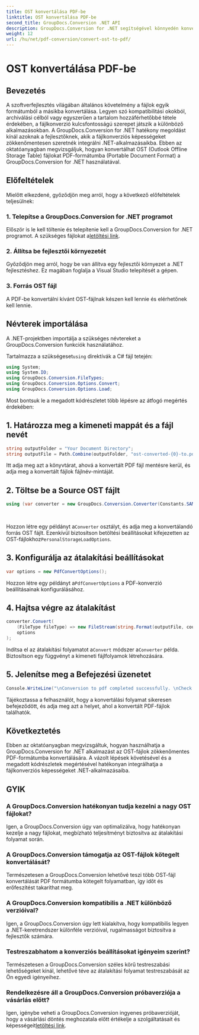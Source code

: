 ```yaml
---
title: OST konvertálása PDF-be
linktitle: OST konvertálása PDF-be
second_title: GroupDocs.Conversion .NET API
description: GroupDocs.Conversion for .NET segítségével könnyedén konvertálhat OST fájlokat PDF-be. Zökkenőmentesen integrálja a fájlkonverziós képességeket .NET-alkalmazásaiba.
weight: 12
url: /hu/net/pdf-conversion/convert-ost-to-pdf/
---
```


# OST konvertálása PDF-be

## Bevezetés
A szoftverfejlesztés világában általános követelmény a fájlok egyik formátumból a másikba konvertálása. Legyen szó kompatibilitási okokból, archiválási célból vagy egyszerűen a tartalom hozzáférhetőbbé tétele érdekében, a fájlkonverzió kulcsfontosságú szerepet játszik a különböző alkalmazásokban. A GroupDocs.Conversion for .NET hatékony megoldást kínál azoknak a fejlesztőknek, akik a fájlkonverziós képességeket zökkenőmentesen szeretnék integrálni .NET-alkalmazásaikba. Ebben az oktatóanyagban megvizsgáljuk, hogyan konvertálhat OST (Outlook Offline Storage Table) fájlokat PDF-formátumba (Portable Document Format) a GroupDocs.Conversion for .NET használatával.
## Előfeltételek
Mielőtt elkezdené, győződjön meg arról, hogy a következő előfeltételek teljesülnek:
### 1. Telepítse a GroupDocs.Conversion for .NET programot
 Először is le kell töltenie és telepítenie kell a GroupDocs.Conversion for .NET programot. A szükséges fájlokat a[letöltési link](https://releases.groupdocs.com/conversion/net/).
### 2. Állítsa be fejlesztői környezetét
Győződjön meg arról, hogy be van állítva egy fejlesztői környezet a .NET fejlesztéshez. Ez magában foglalja a Visual Studio telepítését a gépen.
### 3. Forrás OST fájl
A PDF-be konvertálni kívánt OST-fájlnak készen kell lennie és elérhetőnek kell lennie.

## Névterek importálása
A .NET-projektben importálja a szükséges névtereket a GroupDocs.Conversion funkciók használatához.

 Tartalmazza a szükségeset`using` direktívák a C# fájl tetején:
```csharp
using System;
using System.IO;
using GroupDocs.Conversion.FileTypes;
using GroupDocs.Conversion.Options.Convert;
using GroupDocs.Conversion.Options.Load;
```

Most bontsuk le a megadott kódrészletet több lépésre az átfogó megértés érdekében:
## 1. Határozza meg a kimeneti mappát és a fájl nevét
```csharp
string outputFolder = "Your Document Directory";
string outputFile = Path.Combine(outputFolder, "ost-converted-{0}-to.pdf");
```
Itt adja meg azt a könyvtárat, ahová a konvertált PDF fájl mentésre kerül, és adja meg a konvertált fájlok fájlnév-mintáját.
## 2. Töltse be a Source OST fájlt
```csharp
using (var converter = new GroupDocs.Conversion.Converter(Constants.SAMPLE_OST, fileType => fileType == EmailFileType.Ost
																									? new PersonalStorageLoadOptions()
																									: null))
```
 Hozzon létre egy példányt a`Converter` osztályt, és adja meg a konvertálandó forrás OST fájlt. Ezenkívül biztosítson betöltési beállításokat kifejezetten az OST-fájlokhoz`PersonalStorageLoadOptions`.
## 3. Konfigurálja az átalakítási beállításokat
```csharp
var options = new PdfConvertOptions();
```
 Hozzon létre egy példányt a`PdfConvertOptions` a PDF-konverzió beállításainak konfigurálásához.
## 4. Hajtsa végre az átalakítást
```csharp
converter.Convert(
	(FileType fileType) => new FileStream(string.Format(outputFile, counter++), FileMode.Create),
	options
);
```
 Indítsa el az átalakítási folyamatot a`Convert` módszer a`Converter` példa. Biztosítson egy függvényt a kimeneti fájlfolyamok létrehozására.
## 5. Jelenítse meg a Befejezési üzenetet
```csharp
Console.WriteLine("\nConversion to pdf completed successfully. \nCheck output in {0}", outputFolder);
```
Tájékoztassa a felhasználót, hogy a konvertálási folyamat sikeresen befejeződött, és adja meg azt a helyet, ahol a konvertált PDF-fájlok találhatók.

## Következtetés
Ebben az oktatóanyagban megvizsgáltuk, hogyan használhatja a GroupDocs.Conversion for .NET alkalmazást az OST-fájlok zökkenőmentes PDF-formátumba konvertálására. A vázolt lépések követésével és a megadott kódrészletek megértésével hatékonyan integrálhatja a fájlkonverziós képességeket .NET-alkalmazásaiba.
## GYIK
### A GroupDocs.Conversion hatékonyan tudja kezelni a nagy OST fájlokat?
Igen, a GroupDocs.Conversion úgy van optimalizálva, hogy hatékonyan kezelje a nagy fájlokat, megbízható teljesítményt biztosítva az átalakítási folyamat során.
### A GroupDocs.Conversion támogatja az OST-fájlok kötegelt konvertálását?
Természetesen a GroupDocs.Conversion lehetővé teszi több OST-fájl konvertálását PDF formátumba kötegelt folyamatban, így időt és erőfeszítést takaríthat meg.
### A GroupDocs.Conversion kompatibilis a .NET különböző verzióival?
Igen, a GroupDocs.Conversion úgy lett kialakítva, hogy kompatibilis legyen a .NET-keretrendszer különféle verzióival, rugalmasságot biztosítva a fejlesztők számára.
### Testreszabhatom a konverziós beállításokat igényeim szerint?
Természetesen a GroupDocs.Conversion széles körű testreszabási lehetőségeket kínál, lehetővé téve az átalakítási folyamat testreszabását az Ön egyedi igényeihez.
### Rendelkezésre áll a GroupDocs.Conversion próbaverziója a vásárlás előtt?
 Igen, igénybe veheti a GroupDocs.Conversion ingyenes próbaverzióját, hogy a vásárlási döntés meghozatala előtt értékelje a szolgáltatásait és képességeit[letöltési link](https://releases.groupdocs.com/).